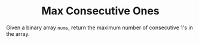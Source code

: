 ﻿<h1 align="center">Max Consecutive Ones</h1>

Given a binary array `nums`, return the maximum number of consecutive 1's in the array.
